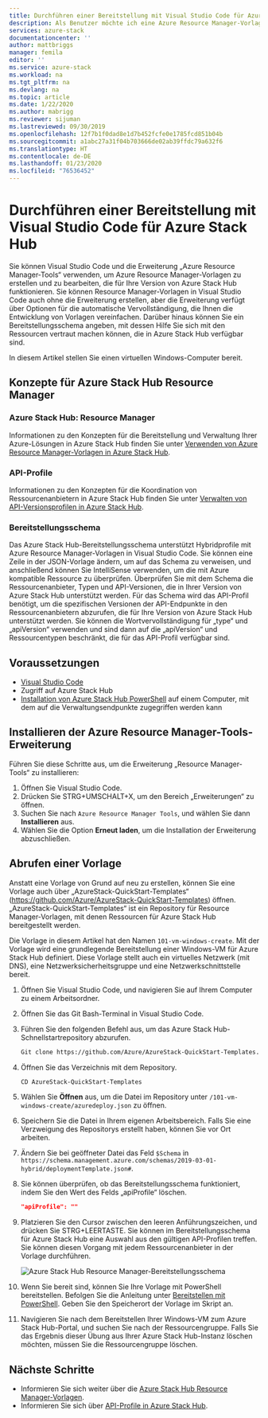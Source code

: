 ```yaml
---
title: Durchführen einer Bereitstellung mit Visual Studio Code für Azure Stack Hub | Microsoft-Dokumentation
description: Als Benutzer möchte ich eine Azure Resource Manager-Vorlage in Visual Studio Code erstellen und das Bereitstellungsschema verwenden, um eine Vorlage zu erhalten, die mit meiner Version von Azure Stack Hub kompatibel ist.
services: azure-stack
documentationcenter: ''
author: mattbriggs
manager: femila
editor: ''
ms.service: azure-stack
ms.workload: na
ms.tgt_pltfrm: na
ms.devlang: na
ms.topic: article
ms.date: 1/22/2020
ms.author: mabrigg
ms.reviewer: sijuman
ms.lastreviewed: 09/30/2019
ms.openlocfilehash: 12f7b1f0dad8e1d7b452fcfe0e1785fcd851b04b
ms.sourcegitcommit: a1abc27a31f04b703666de02ab39ffdc79a632f6
ms.translationtype: HT
ms.contentlocale: de-DE
ms.lasthandoff: 01/23/2020
ms.locfileid: "76536452"
---
```

# <a name="deploy-with-visual-studio-code-to-azure-stack-hub"></a>Durchführen einer Bereitstellung mit Visual Studio Code für Azure Stack Hub

Sie können Visual Studio Code und die Erweiterung „Azure Resource Manager-Tools“ verwenden, um Azure Resource Manager-Vorlagen zu erstellen und zu bearbeiten, die für Ihre Version von Azure Stack Hub funktionieren. Sie können Resource Manager-Vorlagen in Visual Studio Code auch ohne die Erweiterung erstellen, aber die Erweiterung verfügt über Optionen für die automatische Vervollständigung, die Ihnen die Entwicklung von Vorlagen vereinfachen. Darüber hinaus können Sie ein Bereitstellungsschema angeben, mit dessen Hilfe Sie sich mit den Ressourcen vertraut machen können, die in Azure Stack Hub verfügbar sind.

In diesem Artikel stellen Sie einen virtuellen Windows-Computer bereit.

## <a name="concepts-for-azure-stack-hub-resource-manager"></a>Konzepte für Azure Stack Hub Resource Manager

### <a name="azure-stack-hub-resource-manager"></a>Azure Stack Hub: Resource Manager

Informationen zu den Konzepten für die Bereitstellung und Verwaltung Ihrer Azure-Lösungen in Azure Stack Hub finden Sie unter [Verwenden von Azure Resource Manager-Vorlagen in Azure Stack Hub](azure-stack-arm-templates.md).

### <a name="api-profiles"></a>API-Profile
Informationen zu den Konzepten für die Koordination von Ressourcenanbietern in Azure Stack Hub finden Sie unter [Verwalten von API-Versionsprofilen in Azure Stack Hub](azure-stack-version-profiles.md).

### <a name="the-deployment-schema"></a>Bereitstellungsschema

Das Azure Stack Hub-Bereitstellungsschema unterstützt Hybridprofile mit Azure Resource Manager-Vorlagen in Visual Studio Code. Sie können eine Zeile in der JSON-Vorlage ändern, um auf das Schema zu verweisen, und anschließend können Sie IntelliSense verwenden, um die mit Azure kompatible Ressource zu überprüfen. Überprüfen Sie mit dem Schema die Ressourcenanbieter, Typen und API-Versionen, die in Ihrer Version von Azure Stack Hub unterstützt werden. Für das Schema wird das API-Profil benötigt, um die spezifischen Versionen der API-Endpunkte in den Ressourcenanbietern abzurufen, die für Ihre Version von Azure Stack Hub unterstützt werden. Sie können die Wortvervollständigung für „type“ und „apiVersion“ verwenden und sind dann auf die „apiVersion“ und Ressourcentypen beschränkt, die für das API-Profil verfügbar sind.

## <a name="prerequisites"></a>Voraussetzungen

- [Visual Studio Code](https://code.visualstudio.com/)
- Zugriff auf Azure Stack Hub
- [Installation von Azure Stack Hub PowerShell](https://docs.microsoft.com/azure-stack/operator/azure-stack-powershell-install?toc=https%3A%2F%2Fdocs.microsoft.com%2Fen-us%2Fazure-stack%2Fuser%2FTOC.json&bc=https%3A%2F%2Fdocs.microsoft.com%2Fen-us%2Fazure-stack%2Fbreadcrumb%2Ftoc.json) auf einem Computer, mit dem auf die Verwaltungsendpunkte zugegriffen werden kann

## <a name="install-resource-manager-tools-extension"></a>Installieren der Azure Resource Manager-Tools-Erweiterung

Führen Sie diese Schritte aus, um die Erweiterung „Resource Manager-Tools“ zu installieren:

1. Öffnen Sie Visual Studio Code.
2. Drücken Sie STRG+UMSCHALT+X, um den Bereich „Erweiterungen“ zu öffnen.
3. Suchen Sie nach `Azure Resource Manager Tools`, und wählen Sie dann **Installieren** aus.
4. Wählen Sie die Option **Erneut laden**, um die Installation der Erweiterung abzuschließen.

## <a name="get-a-template"></a>Abrufen einer Vorlage

Anstatt eine Vorlage von Grund auf neu zu erstellen, können Sie eine Vorlage auch über „AzureStack-QuickStart-Templates“ (https://github.com/Azure/AzureStack-QuickStart-Templates) öffnen. „AzureStack-QuickStart-Templates“ ist ein Repository für Resource Manager-Vorlagen, mit denen Ressourcen für Azure Stack Hub bereitgestellt werden. 

Die Vorlage in diesem Artikel hat den Namen `101-vm-windows-create`. Mit der Vorlage wird eine grundlegende Bereitstellung einer Windows-VM für Azure Stack Hub definiert.  Diese Vorlage stellt auch ein virtuelles Netzwerk (mit DNS), eine Netzwerksicherheitsgruppe und eine Netzwerkschnittstelle bereit.

1. Öffnen Sie Visual Studio Code, und navigieren Sie auf Ihrem Computer zu einem Arbeitsordner.
2. Öffnen Sie das Git Bash-Terminal in Visual Studio Code.
3. Führen Sie den folgenden Befehl aus, um das Azure Stack Hub-Schnellstartrepository abzurufen.
    ```bash  
    Git clone https://github.com/Azure/AzureStack-QuickStart-Templates.git
    ```
4. Öffnen Sie das Verzeichnis mit dem Repository.
    ```bash  
    CD AzureStack-QuickStart-Templates
    ```
5. Wählen Sie **Öffnen** aus, um die Datei im Repository unter `/101-vm-windows-create/azuredeploy.json` zu öffnen.
6. Speichern Sie die Datei in Ihrem eigenen Arbeitsbereich. Falls Sie eine Verzweigung des Repositorys erstellt haben, können Sie vor Ort arbeiten.
7. Ändern Sie bei geöffneter Datei das Feld `$Schema` in `https://schema.management.azure.com/schemas/2019-03-01-hybrid/deploymentTemplate.json#`.
8. Sie können überprüfen, ob das Bereitstellungsschema funktioniert, indem Sie den Wert des Felds „apiProfile“ löschen.
    ```JSON  
    "apiProfile": ""
    ```
9. Platzieren Sie den Cursor zwischen den leeren Anführungszeichen, und drücken Sie STRG+LEERTASTE. Sie können im Bereitstellungsschema für Azure Stack Hub eine Auswahl aus den gültigen API-Profilen treffen. Sie können diesen Vorgang mit jedem Ressourcenanbieter in der Vorlage durchführen.

    ![Azure Stack Hub Resource Manager-Bereitstellungsschema](./media/azure-stack-resource-manager-deploy-template-vscode/azure-stack-resource-manager-vscode-schema.png)

10. Wenn Sie bereit sind, können Sie Ihre Vorlage mit PowerShell bereitstellen. Befolgen Sie die Anleitung unter [Bereitstellen mit PowerShell](azure-stack-deploy-template-powershell.md). Geben Sie den Speicherort der Vorlage im Skript an.
11. Navigieren Sie nach dem Bereitstellen Ihrer Windows-VM zum Azure Stack Hub-Portal, und suchen Sie nach der Ressourcengruppe. Falls Sie das Ergebnis dieser Übung aus Ihrer Azure Stack Hub-Instanz löschen möchten, müssen Sie die Ressourcengruppe löschen.

## <a name="next-steps"></a>Nächste Schritte

- Informieren Sie sich weiter über die [Azure Stack Hub Resource Manager-Vorlagen](azure-stack-arm-templates.md).  
- Informieren Sie sich über [API-Profile in Azure Stack Hub](azure-stack-version-profiles.md).